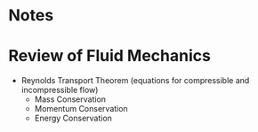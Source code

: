 # Notes

# Review of Fluid Mechanics

- Reynolds Transport Theorem (equations for compressible and incompressible flow)
  - Mass Conservation
  - Momentum Conservation
  - Energy Conservation
